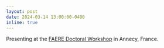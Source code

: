 ```yaml
---
layout: post
date: 2024-03-14 13:00:00-0400
inline: true
---
```


Presenting at the <a href='https://faere.fr/wp-content/uploads/2023/11/Call_Doctoral_Workshop_FAERE_24_Blue.pdf'>FAERE Doctoral Workshop</a> in Annecy, France.
